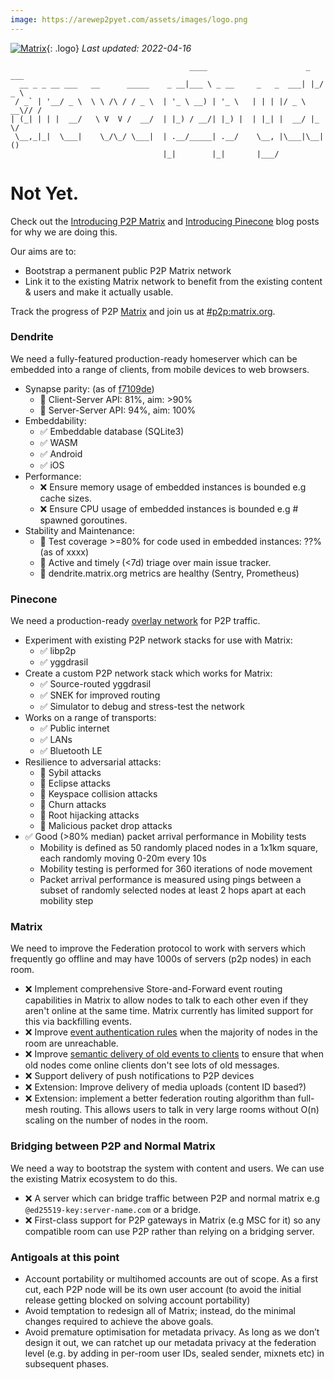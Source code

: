 ```yaml
---
image: https://arewep2pyet.com/assets/images/logo.png
---
```

[![Matrix](/assets/images/matrix-logo-white.svg)](https://matrix.org){: .logo} _Last updated: 2022-04-16_

```
                                        ____                      _   ___ 
  __ _ _ __ ___   __      _____    _ __|___ \ _ __     _   _  ___| |_/ _ \
 / _` | '__/ _ \  \ \ /\ / / _ \  | '_ \ __) | '_ \   | | | |/ _ \ __\// /
| (_| | | |  __/   \ V  V /  __/  | |_) / __/| |_) |  | |_| |  __/ |_  \/ 
 \__,_|_|  \___|    \_/\_/ \___|  | .__/_____| .__/    \__, |\___|\__| () 
                                  |_|        |_|       |___/                
```

# Not Yet.

Check out the [Introducing P2P Matrix](https://matrix.org/blog/2020/06/02/introducing-p-2-p-matrix/) and [Introducing Pinecone](https://matrix.org/blog/2021/05/06/introducing-the-pinecone-overlay-network) blog posts for why we are doing this.

Our aims are to:
 - Bootstrap a permanent public P2P Matrix network
 - Link it to the existing Matrix network to benefit from the existing content & users and make it actually usable.

Track the progress of P2P [Matrix](https://matrix.org) and join us at [#p2p:matrix.org](https://matrix.to/#/#p2p:matrix.org).

### Dendrite 

We need a fully-featured production-ready homeserver which can be embedded into a range of clients, from mobile devices to web browsers.

<!-- TODO: Automatically generate -->
- Synapse parity: (as of [f7109de](https://github.com/matrix-org/dendrite/runs/5836736553?check_suite_focus=true))
    * 🚧 Client-Server API: 81%, aim: >90%
    * 🚧 Server-Server API: 94%, aim: 100%
- Embeddability:
    * ✅ Embeddable database (SQLite3)
    * ✅ WASM
    * ✅ Android
    * ✅ iOS
- Performance:
    * ❌ Ensure memory usage of embedded instances is bounded e.g cache sizes.
    * ❌ Ensure CPU usage of embedded instances is bounded e.g # spawned goroutines.
- Stability and Maintenance:
    * 🚧 Test coverage >=80% for code used in embedded instances: ??% (as of xxxx) <!-- TODO: Automatically generate -->
    * 🚧 Active and timely (<7d) triage over main issue tracker.
    * 🚧 dendrite.matrix.org metrics are healthy (Sentry, Prometheus)

### Pinecone

We need a production-ready [overlay network](https://en.wikipedia.org/wiki/Overlay_network) for P2P traffic.

- Experiment with existing P2P network stacks for use with Matrix:
    * ✅ libp2p
    * ✅ yggdrasil
- Create a custom P2P network stack which works for Matrix:
    * ✅ Source-routed yggdrasil
    * ✅ SNEK for improved routing
    * ✅ Simulator to debug and stress-test the network
- Works on a range of transports:
    * ✅ Public internet
    * ✅ LANs
    * ✅ Bluetooth LE 
- Resilience to adversarial attacks:
    * 🚧 Sybil attacks
    * 🚧 Eclipse attacks
    * 🚧 Keyspace collision attacks
    * 🚧 Churn attacks
    * 🚧 Root hijacking attacks
    * 🚧 Malicious packet drop attacks
- ✅ Good (>80% median) packet arrival performance in Mobility tests
    * Mobility is defined as 50 randomly placed nodes in a 1x1km square, each randomly moving 0-20m every 10s
    * Mobility testing is performed for 360 iterations of node movement
    * Packet arrival performance is measured using pings between a subset of randomly selected nodes at least 2 hops apart at each mobility step

### Matrix

We need to improve the Federation protocol to work with servers which frequently go offline and may have 1000s of servers (p2p nodes) in each room.

- ❌ Implement comprehensive Store-and-Forward event routing capabilities in Matrix to allow nodes to talk to each other even if they aren't online at the same time. Matrix currently has limited support for this via backfilling events.
- ❌ Improve [event authentication rules](https://spec.matrix.org/unstable/server-server-api/#checks-performed-on-receipt-of-a-pdu) when the majority of nodes in the room are unreachable.
- ❌ Improve [semantic delivery of old events to clients](https://github.com/matrix-org/matrix-spec/issues/852) to ensure that when old nodes come online clients don't see lots of old messages.
- ❌ Support delivery of push notifications to P2P devices
- ❌ Extension: Improve delivery of media uploads (content ID based?)
- ❌ Extension: implement a better federation routing algorithm than full-mesh routing. This allows users to talk in very large rooms without O(n) scaling on the number of nodes in the room.

### Bridging between P2P and Normal Matrix

We need a way to bootstrap the system with content and users. We can use the existing Matrix ecosystem to do this.

- ❌ A server which can bridge traffic between P2P and normal matrix e.g `@ed25519-key:server-name.com` or a bridge.
- ❌ First-class support for P2P gateways in Matrix (e.g MSC for it) so any compatible room can use P2P rather than relying on a bridging server.

### Antigoals at this point

- Account portability or multihomed accounts are out of scope.  As a first cut, each P2P node will be its own user account (to avoid the initial release getting blocked on solving account portability)
- Avoid temptation to redesign all of Matrix; instead, do the minimal changes required to achieve the above goals.
- Avoid premature optimisation for metadata privacy.  As long as we don’t design it out, we can ratchet up our metadata privacy at the federation level (e.g. by adding in per-room user IDs, sealed sender, mixnets etc) in subsequent phases.
